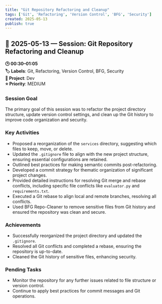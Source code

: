 ```yaml
---
title: "Git Repository Refactoring and Cleanup"
tags: ['Git', 'Refactoring', 'Version Control', 'BFG', 'Security']
created: 2025-05-13
publish: true
---
```


## 📅 2025-05-13 — Session: Git Repository Refactoring and Cleanup

**🕒 00:30–01:05**  
**🏷️ Labels**: Git, Refactoring, Version Control, BFG, Security  
**📂 Project**: Dev  
**⭐ Priority**: MEDIUM  


### Session Goal
The primary goal of this session was to refactor the project directory structure, update version control settings, and clean up the Git history to improve code organization and security.

### Key Activities
- Proposed a reorganization of the `services` directory, suggesting which files to keep, move, or delete.
- Updated the `.gitignore` file to align with the new project structure, ensuring essential configurations are retained.
- Outlined best practices for making semantic commits post-refactoring.
- Developed a commit strategy for thematic organization of significant project changes.
- Provided detailed instructions for resolving Git merge and rebase conflicts, including specific file conflicts like `evaluator.py` and `requirements.txt`.
- Executed a Git rebase to align local and remote branches, resolving all conflicts.
- Used BFG Repo-Cleaner to remove sensitive files from Git history and ensured the repository was clean and secure.

### Achievements
- Successfully reorganized the project directory and updated the `.gitignore`.
- Resolved all Git conflicts and completed a rebase, ensuring the repository is up-to-date.
- Cleaned the Git history of sensitive files, enhancing security.

### Pending Tasks
- Monitor the repository for any further issues related to file structure or version control.
- Continue to apply best practices for commit messages and Git operations.
